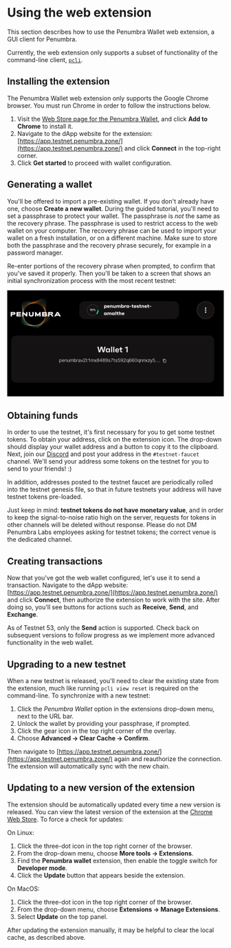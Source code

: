 # Using the web extension

This section describes how to use the Penumbra Wallet web extension, a GUI client for Penumbra.

Currently, the web extension only supports a subset of functionality of the
command-line client, [`pcli`](./pcli.md).

## Installing the extension

The Penumbra Wallet web extension only supports the Google Chrome browser.
You must run Chrome in order to follow the instructions below.

1. Visit the [Web Store page for the Penumbra Wallet](https://chrome.google.com/webstore/detail/penumbra-wallet/lkpmkhpnhknhmibgnmmhdhgdilepfghe),
   and click **Add to Chrome** to install it.
2. Navigate to the dApp website for the extension: [https://app.testnet.penumbra.zone/](https://app.testnet.penumbra.zone/) and click **Connect** in the top-right corner.
3. Click **Get started** to proceed with wallet configuration.

## Generating a wallet

You'll be offered to import a pre-existing wallet. If you don't already have one, choose **Create a new wallet**.
During the guided tutorial, you'll need to set a passphrase to protect your wallet. The passphrase
is *not* the same as the recovery phrase. The passphrase is used to restrict access to the web wallet
on your computer. The recovery phrase can be used to import your wallet on a fresh installation, or
on a different machine. Make sure to store both the passphrase and the recovery phrase
securely, for example in a password manager.

Re-enter portions of the recovery phrase when prompted, to confirm that you've saved it properly.
Then you'll be taken to a screen that shows an initial synchronization process with the most
recent testnet:

<!--
Do we want to maintain screenshots inside the web extension docs?
The image files will become out of data quickly, requiring maitnenance, and bloat the repo.
-->

<picture>
  <source srcset="web-extension-sync-progress.png" media="(prefers-color-scheme: dark)" />
  <img src="web-extension-sync-progress.png" />
</picture>

## Obtaining funds

In order to use the testnet, it's first necessary for you to get some testnet
tokens.  To obtain your address, click on the extension icon. The drop-down
should display your wallet address and a button to copy it to the clipboard.
Next, join our [Discord](https://discord.gg/hKvkrqa3zC) and post your address in
the `#testnet-faucet` channel.  We'll send your address some tokens on the
testnet for you to send to your friends! :)

In addition, addresses posted to the testnet faucet are periodically rolled into
the testnet genesis file, so that in future testnets your address will have
testnet tokens pre-loaded.

Just keep in mind: **testnet tokens do not have monetary value**, and in order
to keep the signal-to-noise ratio high on the server, requests for tokens in
other channels will be deleted without response. Please do not DM Penumbra Labs
employees asking for testnet tokens; the correct venue is the dedicated channel.

## Creating transactions

Now that you've got the web wallet configured, let's use it to send a
transaction.  Navigate to the dApp website:
[https://app.testnet.penumbra.zone/](https://app.testnet.penumbra.zone/) and
click **Connect**, then authorize the extension to work with the site. After
doing so, you'll see buttons for actions such as **Receive**, **Send**, and
**Exchange**.

As of Testnet 53, only the **Send** action is supported. Check back on
subsequent versions to follow progress as we implement more advanced
functionality in the web wallet.

## Upgrading to a new testnet

When a new testnet is released, you'll need to clear the existing state
from the extension, much like running `pcli view reset` is required
on the command-line. To synchronize with a new testnet:

1. Click the *Penumbra Wallet* option in the extensions drop-down menu,
   next to the URL bar.
2. Unlock the wallet by providing your passphrase, if prompted.
3. Click the gear icon in the top right corner of the overlay.
4. Choose **Advanced -> Clear Cache -> Confirm**.

Then navigate to [https://app.testnet.penumbra.zone/](https://app.testnet.penumbra.zone/)
again and reauthorize the connection. The extension will automatically sync
with the new chain.

## Updating to a new version of the extension

The extension should be automatically updated every time a new version is released.
You can view the latest version of the extension at the [Chrome Web Store].
To force a check for updates:

On Linux:

1. Click the three-dot icon in the top right corner of the browser.
2. From the drop-down menu, choose **More tools -> Extensions**.
3. Find the **Penumbra wallet** extension, then enable the toggle switch for **Developer mode**.
4. Click the **Update** button that appears beside the extension.

On MacOS:

1. Click the three-dot icon in the top right corner of the browser.
2. From the drop-down menu, choose **Extensions -> Manage Extensions**.
3. Select **Update** on the top panel.

After updating the extension manually, it may be helpful to clear the local cache,
as described above.

[Chrome Web Store]: https://chrome.google.com/webstore/detail/penumbra-wallet/lkpmkhpnhknhmibgnmmhdhgdilepfghe/

